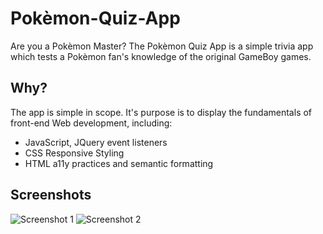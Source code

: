 # Pokèmon-Quiz-App

Are you a Pokèmon Master? The Pokèmon Quiz App is a simple trivia app which tests a Pokèmon fan's knowledge of the original GameBoy games.

## Why?

The app is simple in scope. It's purpose is to display the fundamentals of front-end Web development, including:
* JavaScript, JQuery event listeners
* CSS Responsive Styling
* HTML a11y practices and semantic formatting

## Screenshots

![Screenshot 1](http://www.brightlightpictures.com/assets/images/portfolio/thethaw_header.jpg "First Screenshot of App")
![Screenshot 2](http://www.brightlightpictures.com/assets/images/portfolio/thethaw_header.jpg "Second Screenshot of App")
